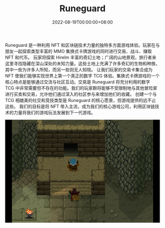 ﻿---
title: "Runeguard"
description: "Runeguard 是一款免费、可玩、可赚取的集换式卡牌游戏。 玩家在激烈的 TCG 战斗中与强大的敌人竞争，参加高水平的锦标赛等等！"
date: 2022-08-19T00:00:00+08:00
lastmod: 2022-08-19T00:00:00+08:00
draft: false
authors: ["boogArno"]
featuredImage: "runeguard.png"
tags: ["NFT Games","Runeguard"]
categories: ["nfts"]
nfts: ["NFT Games"]
blockchain: "Oasis Network"
website: "https://runeguard.net/"
twitter: "https://twitter.com/runeguardtcg"
discord: "https://discord.gg/sCytNjsMxW"
telegram: ""
github: ""
youtube: ""
twitch: ""
facebook: ""
instagram: ""
reddit: ""
medium: ""
steam: ""
gitbook: ""
googleplay: ""
appstore: ""
status: "Live"
weight: 
lightgallery: true
toc: true
pinned: false
recommend: false
recommend1: false
---
Runeguard 是一种利用 NFT 和区块链技术力量的独特多方面游戏体验。玩家在与朋友一起探索类型丰富的 MMO 集换式卡牌游戏的同时进行交易、战斗、赚取 NFT 和代币。
玩家将探索 Hirelm 丰富的奇幻土地；广阔的山地景观，旅行者来这里寻找隐藏在深山深处的未知力量。这些土地上充满了许多奇幻的生物和种族，其中一些为许多人所知，而另一些则无人知晓。
让我们玩家的交易卡集合成为 NFT 使我们能够实现世界上第一个真正的数字 TCG 体验。集换式卡牌游戏的一个核心特点是能够通过交流与社区互动。交易是 Runeguard 将充分利用的数字 TCG 中非常需要但不存在的功能。我们的玩家群将能够不受限制地与其他冒险家进行买卖和交易，允许他们通过深入的社区参与来增加他们的收藏。
创建一个与 TCG 相媲美的社交和竞技类型是 Runeguard 的核心愿景，但游戏提供的远不止这些。
我们的目标是将 NFT 带入主流，成为我们的核心游戏公司，利用区块链技术的力量将我们的游戏玩法发展到下一代游戏。

![runeguard-dapp-games-oasis-image2_ddb78c8ae9d272c2ebf17e367a2350cc](runeguard-dapp-games-oasis-image2_ddb78c8ae9d272c2ebf17e367a2350cc.png)